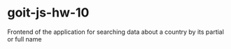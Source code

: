 # goit-js-hw-10
Frontend of the application for searching data about a country by its partial or full name

